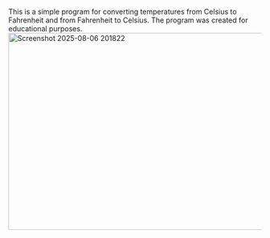 This is a simple program for converting temperatures from Celsius to Fahrenheit and from Fahrenheit to Celsius. The program was created for educational purposes.
<img width="1802" height="392" alt="Screenshot 2025-08-06 201822" src="https://github.com/user-attachments/assets/4cdf07a5-8b1f-4a18-9b0a-96dfd9f90c4c" />
